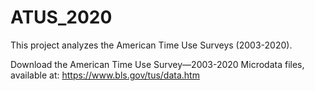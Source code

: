 # ATUS_2020
This project analyzes the American Time Use Surveys (2003-2020). 

Download the American Time Use Survey—2003-2020 Microdata files, available at: https://www.bls.gov/tus/data.htm
